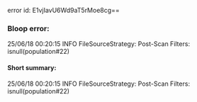 error id: E1vjIavU6Wd9aT5rMoe8cg==
### Bloop error:

25/06/18 00:20:15 INFO FileSourceStrategy: Post-Scan Filters: isnull(population#22)
#### Short summary: 

25/06/18 00:20:15 INFO FileSourceStrategy: Post-Scan Filters: isnull(population#22)